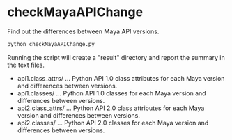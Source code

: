 # checkMayaAPIChange
Find out the differences between Maya API versions.

``` sh
python checkMayaAPIChange.py
```

Running the script will create a "result" directory and report the summary in the text files.

- api1.class_attrs/  ... Python API 1.0 class attributes for each Maya version and differences between versions.
- api1.classes/      ... Python API 1.0 classes for each Maya version and differences between versions.
- api2.class_attrs/  ... Python API 2.0 class attributes for each Maya version and differences between versions.
- api2.classes/      ... Python API 2.0 classes for each Maya version and differences between versions.

